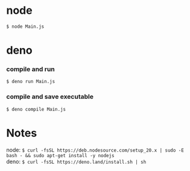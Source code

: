 # node
`$ node Main.js`  

# deno

### compile and run
`$ deno run Main.js`  

### compile and save executable
`$ deno compile Main.js`  

# Notes
node: `$ curl -fsSL https://deb.nodesource.com/setup_20.x | sudo -E bash - && sudo apt-get install -y nodejs`  
deno: `$ curl -fsSL https://deno.land/install.sh | sh`  
